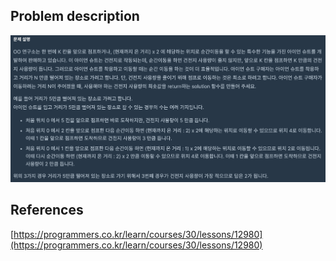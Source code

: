 ## Problem description
![Problem description](./Problem-12980.png)

## References
[https://programmers.co.kr/learn/courses/30/lessons/12980](https://programmers.co.kr/learn/courses/30/lessons/12980)
